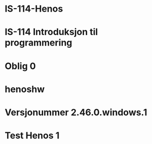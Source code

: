 # IS-114-Henos
# IS-114 Introduksjon til programmering
# Oblig 0
# henoshw
# Versjonummer 2.46.0.windows.1
# Test Henos 1
